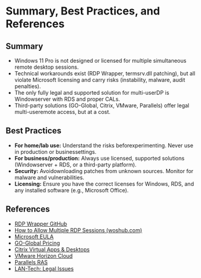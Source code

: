 # Summary, Best Practices, and References

## Summary
- Windows 11 Pro is not designed or licensed for multiple simultaneous remote desktop sessions.
- Technical workarounds exist (RDP Wrapper, termsrv.dll patching), but all violate Microsoft licensing and carry risks (instability, malware, audit penalties).
- The only fully legal and supported solution for multi-userDP is Windowserver with RDS and proper CALs.
- Third-party solutions (GO-Global, Citrix, VMware, Parallels) offer legal multi-useremote access, but at a cost.

## Best Practices
- **For home/lab use:** Understand the risks beforexperimenting. Never use in production or businessettings.
- **For business/production:** Always use licensed, supported solutions (Windowserver + RDS, or a third-party platform).
- **Security:** Avoidownloading patches from unknown sources. Monitor for malware and vulnerabilities.
- **Licensing:** Ensure you have the correct licenses for Windows, RDS, and any installed software (e.g., Microsoft Office).

## References
- [RDP Wrapper GitHub](https://github.com/stascorp/rdpwrap)
- [How to Allow Multiple RDP Sessions (woshub.com)](https://woshub.com/how-to-allow-multiple-rdp-sessions-in-windows-10/)
- [Microsoft EULA](https://www.microsoft.com/en-us/useterms)
- [GO-Global Pricing](https://www.graphon.com/pricing)
- [Citrix Virtual Apps & Desktops](https://www.citrix.com/products/citrix-virtual-apps-and-desktops/)
- [VMware Horizon Cloud](https://www.vmware.com/products/horizon.html)
- [Parallels RAS](https://www.parallels.com/products/ras/)
- [LAN-Tech: Legal Issues](https://blog.lan-tech.ca/2013/10/31/multiple-rdp-sessions-on-a-pc-legal-or-not/)



